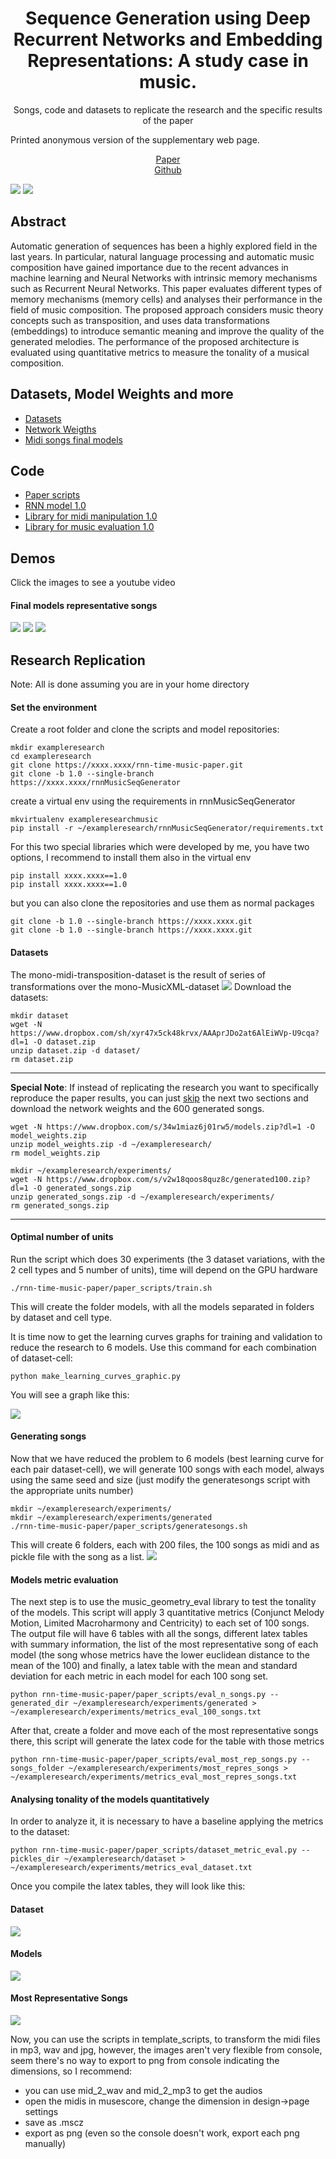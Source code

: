 # <center>Sequence Generation using Deep Recurrent Networks and Embedding Representations: A study case in music.</center>
<center>Songs, code and datasets to replicate the research and the specific results of the paper</center>

Printed anonymous version of the
supplementary web page.


[<center>Paper</center>]() [<center>Github</center>](https://github.com/sebasgverde/rnn-time-music-paper)

![](https://sebasgverde.github.io/test/images/RNNtraining.jpg)
![](https://sebasgverde.github.io/test/images/RNNsample.jpg)
## Abstract
Automatic generation of sequences has been a highly explored field in the last years. In particular, natural language processing and automatic music composition have gained importance due to the recent advances in machine learning and Neural Networks with intrinsic memory mechanisms such as Recurrent Neural Networks. This paper evaluates different types of memory mechanisms (memory cells) and analyses their performance in the field of music composition. The proposed approach considers music theory concepts such as transposition, and uses data transformations (embeddings) to introduce semantic meaning and improve the quality of the generated melodies. The performance of the proposed architecture is evaluated using quantitative metrics to measure the tonality of a musical composition.


## Datasets, Model Weights and more

- [Datasets](https://www.dropbox.com/sh/xyr47x5ck48krvx/AAAprJDo2at6AlEiWVp-U9cqa?dl=0)
- [Network Weigths](https://www.dropbox.com/s/34w1miaz6j01rw5/models.zip?dl=0)
- [Midi songs final models](https://www.dropbox.com/s/v2w18qoos8quz8c/generated100.zip?dl=0)

## Code
- [Paper scripts](https://github.com/sebasgverde/rnn-time-music-paper)
- [RNN model 1.0](https://github.com/sebasgverde/rnnMusicSeqGenerator)
- [Library for midi manipulation 1.0](https://github.com/sebasgverde/music-geometry-eval)
- [Library for music evaluation 1.0](https://github.com/sebasgverde/midi-manager)

## Demos
Click the images to see a youtube video

#### Final models representative songs
[![](https://sebasgverde.github.io/test/images/generated_songs_demo_1.png)](https://youtu.be/FGUIEshh6WU)
[![](https://sebasgverde.github.io/test/images/generated_songs_demo_2.png)](https://youtu.be/FGUIEshh6WU)
[![](https://sebasgverde.github.io/test/images/generated_songs_demo_3.png)](https://youtu.be/FGUIEshh6WU)

## Research Replication
Note: All is done assuming you are in your home directory

#### Set the environment
Create a root folder and clone the scripts and model repositories:
```
mkdir exampleresearch
cd exampleresearch
git clone https://xxxx.xxxx/rnn-time-music-paper.git
git clone -b 1.0 --single-branch https://xxxx.xxxx/rnnMusicSeqGenerator
```

create a virtual env using the requirements in rnnMusicSeqGenerator
```
mkvirtualenv exampleresearchmusic
pip install -r ~/exampleresearch/rnnMusicSeqGenerator/requirements.txt
```

For this two special libraries which were developed by me, you have two options, I recommend to install them also in the virtual env
```
pip install xxxx.xxxx==1.0
pip install xxxx.xxxx==1.0
```

but you can also clone the repositories and use them as normal packages
```
git clone -b 1.0 --single-branch https://xxxx.xxxx.git
git clone -b 1.0 --single-branch https://xxxx.xxxx.git
```

#### Datasets
The mono-midi-transposition-dataset is the result of series of transformations over the mono-MusicXML-dataset
![](https://sebasgverde.github.io/test/images/datasetflow.png)
Download the datasets:
```
mkdir dataset
wget -N https://www.dropbox.com/sh/xyr47x5ck48krvx/AAAprJDo2at6AlEiWVp-U9cqa?dl=1 -O dataset.zip
unzip dataset.zip -d dataset/
rm dataset.zip
```

<!-- You can also make some unit test to the pickles
```
python rnn-time-music-paper/paper_scripts/unittestdatacreation.py -v
``` -->

---

**Special Note**: If instead of replicating the research you want to specifically reproduce the paper results, you can just [skip](https://sebasgverde.github.io/test/#models-metric-evaluation) the next two sections and download the network weights and the 600 generated songs.
```
wget -N https://www.dropbox.com/s/34w1miaz6j01rw5/models.zip?dl=1 -O model_weights.zip
unzip model_weights.zip -d ~/exampleresearch/
rm model_weights.zip
```

```
mkdir ~/exampleresearch/experiments/
wget -N https://www.dropbox.com/s/v2w18qoos8quz8c/generated100.zip?dl=1 -O generated_songs.zip
unzip generated_songs.zip -d ~/exampleresearch/experiments/
rm generated_songs.zip
```
---

#### Optimal number of units

Run the script which does 30 experiments (the 3 dataset variations, with the 2 cell types and 5 number of units), time will depend on the GPU hardware
```
./rnn-time-music-paper/paper_scripts/train.sh
```
This will create the folder models, with all the models separated in folders by dataset and cell type.

It is time now to get the learning curves graphs for training and validation to reduce the research to 6 models. Use this command for each combination of dataset-cell:
```
python make_learning_curves_graphic.py
```
You will see a graph like this:

![](https://sebasgverde.github.io/test/images/learnig_curve_control_lstm.png)

#### Generating songs


Now that we have reduced the problem to 6 models (best learning curve for each pair dataset-cell), we will generate 100 songs with each model, always using the same seed and size (just modify the generatesongs script with the appropriate units number)
```
mkdir ~/exampleresearch/experiments/
mkdir ~/exampleresearch/experiments/generated
./rnn-time-music-paper/paper_scripts/generatesongs.sh  
```
This will create 6 folders, each with 200 files, the 100 songs as midi and as pickle file with the song as a list.
![](https://sebasgverde.github.io/test/images/song_generated_files.png)

#### Models metric evaluation
The next step is to use the music_geometry_eval library to test the tonality of the models. This script will apply 3 quantitative metrics (Conjunct Melody Motion, Limited Macroharmony and Centricity) to each set of 100 songs. The output file will have 6 tables with all the songs, different latex tables with summary information, the list of the most representative song of each model (the song whose metrics have the lower euclidean distance to the mean of the 100) and finally, a latex table with the mean and standard deviation for each metric in each model for each 100 song set.
```
python rnn-time-music-paper/paper_scripts/eval_n_songs.py --generated_dir ~/exampleresearch/experiments/generated > ~/exampleresearch/experiments/metrics_eval_100_songs.txt
```
After that, create a folder and move each of the most representative songs there, this script will generate the latex code for the table with those metrics
```
python rnn-time-music-paper/paper_scripts/eval_most_rep_songs.py --songs_folder ~/exampleresearch/experiments/most_repres_songs > ~/exampleresearch/experiments/metrics_eval_most_repres_songs.txt
```

#### Analysing tonality of the models quantitatively

In order to analyze it, it is necessary to have a baseline applying the metrics to the dataset:
```
python rnn-time-music-paper/paper_scripts/dataset_metric_eval.py --pickles_dir ~/exampleresearch/dataset > ~/exampleresearch/experiments/metrics_eval_dataset.txt
```
Once you compile the latex tables, they will look like this:

#### Dataset
![](https://sebasgverde.github.io/test/images/metric_table_dataset.png)

#### Models
![](https://sebasgverde.github.io/test/images/metric_table_models.png)

#### Most Representative Songs
![](https://sebasgverde.github.io/test/images/metric_table_most_rep_songs.png)

Now, you can use the scripts in template_scripts, to transform the midi files in mp3, wav and jpg, however, the images aren't very flexible from console, seem there's no way to export to png from console indicating the dimensions, so I recommend:

- you can use mid_2_wav and mid_2_mp3 to get the audios
- open the midis in musescore, change the dimension in design->page settings
- save as .mscz
- export as png (even so the console doesn't work, export each png manually)

<!-- ### Other scripts
The scripts in scripts_for_supercomputing are modified versions of the training script for 6 of the experiments which I trained in a cluster environment in HPC centre [Apolo](http://www.eafit.edu.co/centros/apolo/Paginas/technical-specification.aspx). It works with slurm as cluster management and job scheduling system, so also the slurm scripts are provided. -->
